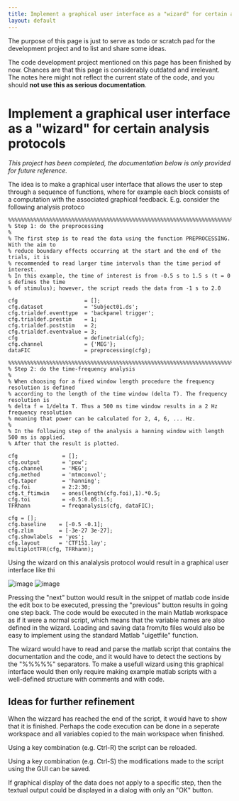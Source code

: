 ```yaml
---
title: Implement a graphical user interface as a "wizard" for certain analysis protocols
layout: default
---
```


<div class="warning">

The purpose of this page is just to serve as todo or scratch pad for the development project and to list and share some ideas. 

The code development project mentioned on this page has been finished by now. Chances are that this page is considerably outdated and irrelevant. The notes here might not reflect the current state of the code, and you should **not use this as serious documentation**.
</div>

# Implement a graphical user interface as a "wizard" for certain analysis protocols

*This project has been completed, the documentation below is only provided for future reference.*

The idea is to make a graphical user interface that allows the user to step through a sequence of functions, where for example each block consists of a computation with the associated graphical feedback. E.g. consider the following analysis protoco

	%%%%%%%%%%%%%%%%%%%%%%%%%%%%%%%%%%%%%%%%%%%%%%%%%%%%%%%%%%%%%%%%%%%%%%%%%%%%%%%%%%%%%%%%
	% Step 1: do the preprocessing
	%
	% The first step is to read the data using the function PREPROCESSING. With the aim to 
	% reduce boundary effects occurring at the start and the end of the trials, it is 
	% recommended to read larger time intervals than the time period of interest. 
	% In this example, the time of interest is from -0.5 s to 1.5 s (t = 0 s defines the time 
	% of stimulus); however, the script reads the data from -1 s to 2.0 
	
	cfg                     = [];
	cfg.dataset             = 'Subject01.ds';  
	cfg.trialdef.eventtype  = 'backpanel trigger';
	cfg.trialdef.prestim    = 1;
	cfg.trialdef.poststim   = 2;
	cfg.trialdef.eventvalue = 3;                     
	cfg                     = definetrial(cfg);      
	cfg.channel             = {'MEG'};
	dataFIC                 = preprocessing(cfg); 
	
	%%%%%%%%%%%%%%%%%%%%%%%%%%%%%%%%%%%%%%%%%%%%%%%%%%%%%%%%%%%%%%%%%%%%%%%%%%%%%%%%%%%%%%%%
	% Step 2: do the time-frequency analysis
	%
	% When choosing for a fixed window length procedure the frequency resolution is defined 
	% according to the length of the time window (delta T). The frequency resolution is 
	% delta f = 1/delta T. Thus a 500 ms time window results in a 2 Hz frequency resolution 
	% meaning that power can be calculated for 2, 4, 6, ... Hz.
	%
	% In the following step of the analysis a hanning window with length 500 ms is applied.
	% After that the result is plotted.
	
	cfg              = [];
	cfg.output       = 'pow';
	cfg.channel      = 'MEG';
	cfg.method       = 'mtmconvol';
	cfg.taper        = 'hanning';
	cfg.foi          = 2:2:30;
	cfg.t_ftimwin    = ones(length(cfg.foi),1).*0.5;
	cfg.toi          = -0.5:0.05:1.5;
	TFRhann          = freqanalysis(cfg, dataFIC);
	
	cfg = [];
	cfg.baseline    = [-0.5 -0.1];   
	cfg.zlim        = [-3e-27 3e-27];	        
	cfg.showlabels  = 'yes';	
	cfg.layout      = 'CTF151.lay';
	multiplotTFR(cfg, TFRhann);

Using the wizard on this analalysis protocol would result in a graphical user interface like thi

![image](/media/development/wizard/wizard1.png)
![image](/media/development/wizard/wizard2.png)

Pressing the "next" button would result in the snippet of matlab code inside the edit box to be executed, pressing the "previous" button results in going one step back. The code would be executed in the main Matlab workspace as if it were a normal script, which means that the variable names are also defined in the wizard. Loading and saving data from/to files would also be easy to implement using the standard Matlab "uigetfile" function.

The wizard would have to read and parse the matlab script that contains the documentation and the code, and it would have to detect the sections by the "%%%%%" separators. To make a usefull wizard using this graphical interface would then only require making example matlab scripts with a well-defined structure with comments and with code. 

## Ideas for further refinement

When the wizzard has reached the end of the script, it would have to show that it is finished. Perhaps the code execution can be done in a seperate workspace and all variables copied to the main workspace when finished.

Using a key combination (e.g. Ctrl-R) the script can be reloaded. 

Using a key combination (e.g. Ctrl-S) the modifications made to the script using the GUI can be saved.

If graphical display of the data does not apply to a specific step, then the textual output could be displayed in a dialog with only an "OK" button.
